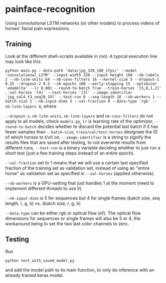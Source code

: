 # painface-recognition
Using convolutional LSTM networks (or other models) to process videos of horses' facial pain expressions.

## Training

Look at the different shell-scripts available in root. A typical execution line may look like this

``` python main.py --data-path 'data/jpg_320_180_1fps/' --model 'convolutional_LSTM' --input-width 320 --input-height 180 --nb-labels 2 --nb-lstm-units 64 --nb-conv-filters 16 --kernel-size 5 --dropout-1 0.25 --dropout-2 0.5 --nb-epochs 100 --early-stopping 15 --optimizer 'adadelta' --lr 0.001 --round-to-batch True --train-horses '[5,0,1,2]' --val-horses '[4]' --test-horses '[3]' --image-identifier 'jpg_val4_t3_seq10_1hl' --test-run 0 --seq-length 10 --nb-workers 1 --batch-size 2 --nb-input-dims 5 --val-fraction 0 --data-type 'rgb' --nb-lstm-layers 0 ```, where

`--dropout-x`, `nb-lstm-units`, `nb-lstm-layers` and `nb-conv-filters` do not apply to all models, check `models.py`, `lr` is learning rate of the optimizer, `--round-to-batch` decides whether to discard the potential last batch if it has fewer samples than `--batch-size`, `train/val/test-horses` designate the ID of which horses to t/v/t on,  `--image-identifier` is a string to signify the results files that are saved after testing, to not overwrite results from different runs, `--test-run` is a binary variable deciding whether to just run a short test (just a few training steps instead of an entire epoch).

`--val-fraction` set to 1 means that we will use a certain last specified fraction of the training set as validation set, instead of using an "entire horse" as validation set as specified in `--val-horses` (applied otherwise).

`--nb-workers` is a GPU-setting that just handles 1 at the moment (need to implement different threads to use it).

`--nb-input-dims` is 5 for sequences but 4 for single frames (batch size, seq length, r, g, b) vs. (batch size, r, g, b)

`--data-type` can be either rgb or optical flow (of). The optical flow dimensions for sequences or single frames will also be 5 or 4, the workaround being to set the two last color channels to zero. 

## Testing

Run

```python test_with_saved_model.py```

and add the model path to its main function, to only do inference with an already trained keras model.
